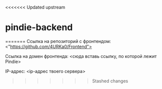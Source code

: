 <<<<<<< Updated upstream
# pindie-backend
=======
Ссылка на репозиторий с фронтендом: <"https://github.com/4URKa0/Frontend">

Ссылка на домен фронтенда: <сюда вставь ссылку, по которой лежит Pindie>

IP-адрес: <ip-адрес твоего сервера>
>>>>>>> Stashed changes
